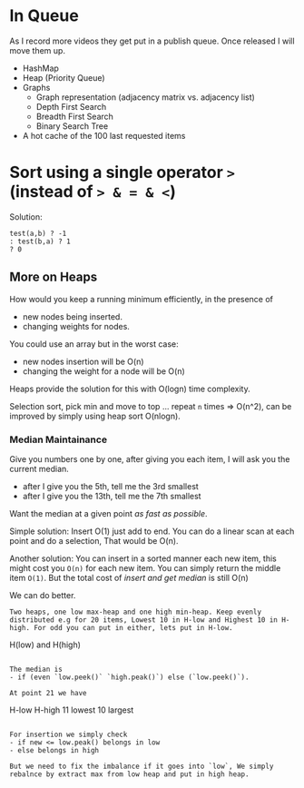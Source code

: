 # In Queue
As I record more videos they get put in a publish queue. Once released I will move them up.

* HashMap
* Heap (Priority Queue)
* Graphs
  * Graph representation (adjacency matrix vs. adjacency list)
  * Depth First Search
  * Breadth First Search
  * Binary Search Tree
* A hot cache of the 100 last requested items


# Sort using a single operator `>` (instead of `> & = & <`)
Solution:
```
test(a,b) ? -1
: test(b,a) ? 1
? 0
```

## More on Heaps
How would you keep a running minimum efficiently, in the presence of
* new nodes being inserted.
* changing weights for nodes.

You could use an array but in the worst case:
* new nodes insertion will be O(n)
* changing the weight for a node will be O(n)

Heaps provide the solution for this with O(logn) time complexity.

Selection sort, pick min and move to top ... repeat `n` times => O(n^2), can be improved by simply using heap sort O(nlogn).

### Median Maintainance
Give you numbers one by one, after giving you each item, I will ask you the current median.
* after I give you the 5th, tell me the 3rd smallest
* after I give you the 13th, tell me the 7th smallest

Want the median at a given point *as fast as possible*.

Simple solution: Insert O(1) just add to end. You can do a linear scan at each point and do a selection, That would be O(n).

Another solution: You can insert in a sorted manner each new item, this might cost you `O(n)` for each new item. You can simply return the middle item `O(1)`. But the total cost of *insert and get median* is still O(n)

We can do better.

```
Two heaps, one low max-heap and one high min-heap. Keep evenly distributed e.g for 20 items, Lowest 10 in H-low and Highest 10 in H-high. For odd you can put in either, lets put in H-low.

```
H(low)  and  H(high)
```

The median is
- if (even `low.peek()` `high.peak()`) else (`low.peek()`).

At point 21 we have

```
  H-low            H-high
11 lowest        10 largest
```

For insertion we simply check
- if new <= low.peak() belongs in low
- else belongs in high

But we need to fix the imbalance if it goes into `low`, We simply rebalnce by extract max from low heap and put in high heap.
